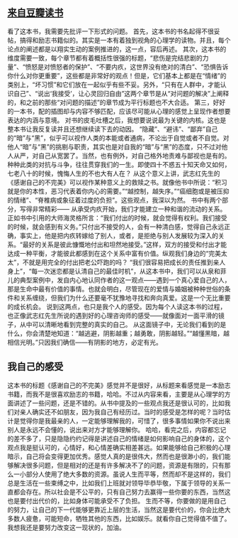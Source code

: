 ## [来自豆瓣读书](https://book.douban.com/review/6656812/) ##
看了这本书，我需要先批评一下形式的问题。
    首先，这本书的书名起得不很妥帖，搞得和励志书籍似的。其实是一本有着独到视角的心理学的读物。并且，每个论点的阐述都是以翔实生动的案例推进的，这一点，容后再述。
    其次，这本书的维度需要一致，每个章节都有着概括性很强的标题，“悲伤是完结悲剧的力量”、“愤怒是对愤怒者的保护”、“不要内疚，这世界没有绝对的清白”、“恐惧告诉你什么对你更重要”，这些都是非常好的观点！但是，它们基本上都是在“情绪”的类别上，“坏习惯”和它们放在一起似乎有些不妥。另外，“只有在人群中，才能认识自己”、“说出‘我接受’，让心灵回归自由”这两个章节是从“对问题的解决”上阐释的，和之前的那些“对问题的描述”的章节成为平行标题也不大合适。
    第三，好好的一本书，配的插图却与内容不够匹配，应该尽可能从心理的感觉上呈现作者想要表达的内涵与意境。
    对书的皮毛吐槽之后，我想要说说最为关键的内核。这也是整本书让我反复读并且还想继续读下去的动因。
    “隐藏”、“避讳”、“鄙弃”自己的“暗”与“黑”，似乎可以视作人类的本能或者通病，不论出于自觉或者不自觉。对他人“暗”与“黑”的挑剔与职责，其实也是对自我的“暗”与“黑”的态度，只不过对他人从严，对自己从宽罢了。当然，也有例外，对自己格外地责难与鄙视也是有的。种种此类的对抗与斗争，往往贯穿我们的一生。即使四十不惑五十知天命又如何，七老八十的时候，愧悔人生的不也大有人在？
    从这个意义上讲，武志红先生的《感谢自己的不完美》可以视作某种意义上的救赎之书。就像他书中所说：“积习就是你的本性，恶习代表着你内心的需要。”“越控制，越失序。”“癌细胞或是被压抑的情绪”、“脊椎病或象征着过度的负担”。这些观点，我深以为然。
    书中有两个部分，写得非常精彩——
    从承受内疚开始，我们才能建立一种和谐的流动的关系。正如书中引用的大师海灵格所言：“我们付出的时候，就会觉得有权利。我们接受的时候，就会感到有义务。”只付出不接受的人，会有一种清白感，觉得自己永远正确，事实上，他是把内疚转嫁给了别人，或者，是拒绝与别人发展较为深入的关系。“最好的关系是彼此慷慨地付出和坦然地接受。”这样，双方的接受和付出才能达成一种平衡，才能彼此都感到在这个关系中富有价值。纵观我们身边的“完美太太”，不就是用完全的付出把老公吓跑的吗？
    “我们很容易把成长的责任推到亲人身上”，“每一次迷恋都是认清自己的最佳时机”，从这本书中，我们可以从泉和菲儿的典型案例中，发自内心地认同作者的这一观点——遇到一个真心爱自己的人，那是生命中最有价值的事情。也就会明白，尽管现在的爱情与婚姻被种种世俗的条件和关系缠绕，但我们为什么还要毫不犹豫地寻找和奔向真爱。这是一个无比重要的成长机会。
    说到这两点，也只是我个人的感受。因为每个人读这本书的过程，也正像武志红先生所说的遇到好的心理咨询师的感受——就像面对一面平滑的镜子，从中可以清晰地看到完整的真实的自己。
    从这面镜子中，无论我们看到的是什么，你会清楚地知道：“越逃避，阴影越重；越勇敢，阴影越轻。”“越懂黑暗，越相信光明。”只因我们确信——有阴影的地方，必定有光。

## 我自己的感受 ##
这本书的标题《感谢自己的不完美》感觉并不是很好，从标题来看感觉是一本励志书籍，而我不是很喜欢励志的书籍，哈哈。不过从内容来看，主要是从心理学的方面讲述了一些问题，还是不错的。从书中提及的一些观点我还是很认可的，比如我们对亲人确实还不如朋友，因为我自己有经历过。当时的感受是怎样的呢？当时估计是觉得你是我最亲的人，一定能够理解我的，可惜了，很多事情如果你不说出来别人是永远不会懂的，说出来对方才能够理解你。
哈哈，看完之后，内容都忘记的差不多了，只是隐隐约约记得是讲述自己的情绪是如何影响自己的身体的，这个观点我是挺认可的，心情好，和心情差确实相差甚远。如果能够给自己积极的心理暗示，自己将会变得更加优秀。感觉人真的是很伟大，然而也是很渺小的，我们能够解决很多问题，但是相对的还是有许多解决不了的问题，资源是有限的，只有那么一小部分人使用了绝大多数的资源。虽说人生而平等，然而却不是这样的，我们总是生活在一些束缚之中，比如我们上班就对领导毕恭毕敬，下属于领导的关系一直都会存在。所以社会是不公平的，只有自己努力去赢得一些你要的东西，当然这也是要付出代价的，比如身体可能承受不了负担。
生而不等，你要做的是用自己的努力，让自己的下一代能够更靠近上层的生活，当然这是要代价的，你会比绝大多数人疲惫，可能短命，牺牲其他的东西，比如娱乐。就看你自己觉得值不值了。我想我还是要努力改变这一现状的，加油。
